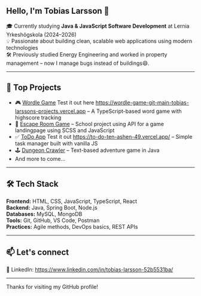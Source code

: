 ## Hello, I'm Tobias Larsson 👋

🎓 Currently studying **Java & JavaScript Software Development** at Lernia Yrkeshögskola (2024–2026)  
💡 Passionate about building clean, scalable web applications using modern technologies  
🛠️  Previously studied Energy Engineering and worked in property management – now I manage bugs instead of buildings😄.

---

## 🚀 Top Projects

- 🎮 [Wordle Game](https://github.com/Tobias-hubs/Wordle-game) Test it out here https://wordle-game-git-main-tobias-larssons-projects.vercel.app – A TypeScript-based word game with highscore tracking  
- 🧩 [Escape Room Game](https://github.com/Tobias-hubs/ESC-Hacker-Escape-Rooms-Tobias) – School project using API for a game landingpage using SCSS and JavaScript  
- ✅ [ToDo App](https://github.com/Tobias-hubs/ToDo) Test it out https://to-do-ten-ashen-49.vercel.app/ – Simple task manager built with vanilla JS  
- 🕹️ [Dungeon Crawler](https://github.com/Tobias-hubs/dungeon-crawler) – Text-based adventure game in Java
- And more to come...

---

## 🛠️ Tech Stack

**Frontend:** HTML, CSS, JavaScript, TypeScript, React  
**Backend:** Java, Spring Boot, Node.js  
**Databases:** MySQL, MongoDB  
**Tools:** Git, GitHub, VS Code, Postman  
**Practices:** Agile methods, DevOps basics, REST APIs

---

## 📫 Let's connect

💼 LinkedIn: https://www.linkedin.com/in/tobias-larsson-52b5531ba/

---

Thanks for visiting my GitHub profile!


<!--
**Tobias-hubs/Tobias-hubs** is a ✨ _special_ ✨ repository because its `README.md` (this file) appears on your GitHub profile.

Here are some ideas to get you started:

- 🔭 I’m currently working on ...
- 🌱 I’m currently learning ...
- 👯 I’m looking to collaborate on ...
- 🤔 I’m looking for help with ...
- 💬 Ask me about ...
- 📫 How to reach me: ...
- 😄 Pronouns: ...
- ⚡ Fun fact: ...
-->
